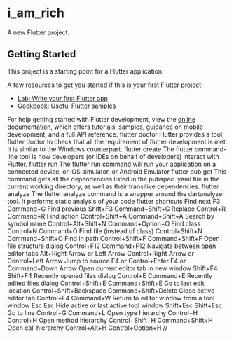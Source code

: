 # i_am_rich

A new Flutter project.

## Getting Started

This project is a starting point for a Flutter application.

A few resources to get you started if this is your first Flutter project:

- [Lab: Write your first Flutter app](https://docs.flutter.dev/get-started/codelab)
- [Cookbook: Useful Flutter samples](https://docs.flutter.dev/cookbook)

For help getting started with Flutter development, view the
[online documentation](https://docs.flutter.dev/), which offers tutorials,
samples, guidance on mobile development, and a full API reference.
flutter doctor
Flutter provides a tool, flutter doctor to check that all the requirement of flutter development is met. It is similar to the Windows counterpart. 
flutter create
The flutter command-line tool is how developers (or IDEs on behalf of developers) interact with Flutter.
flutter run
The flutter run command will run your application on a connected device, or iOS simulator, or Android Emulator
flutter pub get
This command gets all the dependencies listed in the pubspec. yaml file in the current working directory, as well as their transitive dependencies.
flutter analyze
The flutter analyze command is a wrapper around the dartanalyzer tool. It performs static analysis of your code
flutter shortcuts
Find next F3 Command+G Find previous Shift+F3 Command+Shift+G Replace Control+R Command+R Find action Control+Shift+A Command+Shift+A Search by symbol name Control+Alt+Shift+N Command+Option+O Find class Control+N Command+O Find file (instead of class) Control+Shift+N Command+Shift+O Find in path Control+Shift+F Command+Shift+F Open file structure dialog Control+F12 Command+F12 Navigate between open editor tabs Alt+Right Arrow or Left Arrow Control+Right Arrow or Control+Left Arrow Jump to source F4 or Control+Enter F4 or Command+Down Arrow Open current editor tab in new window Shift+F4 Shift+F4 Recently opened files dialog Control+E Command+E Recently edited files dialog Control+Shift+E Command+Shift+E Go to last edit location Control+Shift+Backspace Command+Shift+Delete Close active editor tab Control+F4 Command+W Return to editor window from a tool window Esc Esc Hide active or last active tool window Shift+Esc Shift+Esc Go to line Control+G Command+L Open type hierarchy Control+H Control+H Open method hierarchy Control+Shift+H Command+Shift+H Open call hierarchy Control+Alt+H Control+Option+H //
